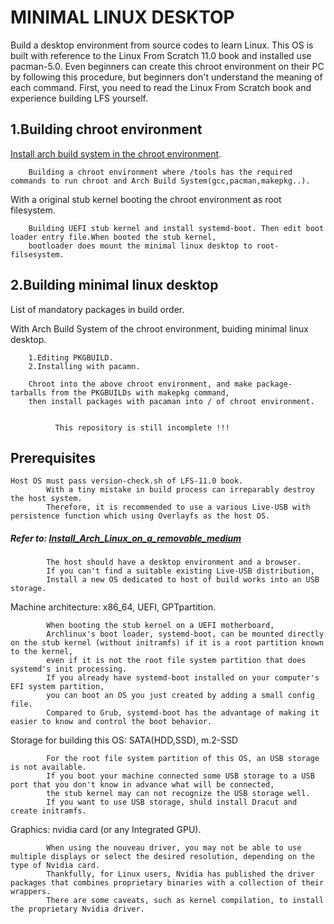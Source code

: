 # MINIMAL LINUX DESKTOP
Build a desktop environment from source codes to learn Linux. 
This OS is built with reference to the Linux From Scratch 11.0 book and installed use pacman-5.0. 
Even beginners can create this chroot environment on their PC by following this procedure, but beginners don't understand the meaning of each command.
First, you need to read the Linux From Scratch book and experience building LFS yourself. 

## 1.Building chroot environment

[Install arch build system in the chroot environment](https://github.com/holozeros/minimal-linux-desktop/blob/master/Building%20chroot%20environment).

		Building a chroot environment where /tools has the required commands to run chroot and Arch Build System(gcc,pacman,makepkg..).

With a original stub kernel booting the chroot environment as root filesystem.
	
		Building UEFI stub kernel and install systemd-boot. Then edit boot loader entry file.When booted the stub kernel,
		bootloader does mount the minimal linux desktop to root-filsesystem.
	
## 2.Building minimal linux desktop

List of mandatory packages in build order.

With Arch Build System of the chroot environment, buiding minimal linux desktop. 

		1.Editing PKGBUILD.
		2.Installing with pacamn.
		
		Chroot into the above chroot environment, and make package-tarballs from the PKGBUILDs with makepkg command,
		then install packages with pacaman into / of chroot environment.


              This repository is still incomplete !!!
		
		

## Prerequisites

    Host OS must pass version-check.sh of LFS-11.0 book.
            With a tiny mistake in build process can irreparably destroy the host system.
            Therefore, it is recommended to use a various Live-USB with persistence function which using Overlayfs as the host OS.
##### Refer to: [Install_Arch_Linux_on_a_removable_medium](https://wiki.archlinux.org/title/Install_Arch_Linux_on_a_removable_medium)
            The host should have a desktop environment and a browser.
            If you can't find a suitable existing Live-USB distribution,
            Install a new OS dedicated to host of build works into an USB storage.

Machine architecture: x86_64, UEFI, GPTpartition.

            When booting the stub kernel on a UEFI motherboard,
            Archlinux's boot loader, systemd-boot, can be mounted directly on the stub kernel (without initramfs) if it is a root partition known to the kernel,
            even if it is not the root file system partition that does systemd's init processing.
            If you already have systemd-boot installed on your computer's EFI system partition,
            you can boot an OS you just created by adding a small config file.
            Compared to Grub, systemd-boot has the advantage of making it easier to know and control the boot behavior. 
    
Storage for building this OS: SATA(HDD,SSD), m.2-SSD

            For the root file system partition of this OS, an USB storage is not available.
            If you boot your machine connected some USB storage to a USB port that you don't know in advance what will be connected,
            the stub kernel may can not recognize the USB storage well. 
            If you want to use USB storage, shuld install Dracut and create initramfs.

Graphics: nvidia card (or any Integrated GPU).

            When using the nouveau driver, you may not be able to use multiple displays or select the desired resolution, depending on the type of Nvidia card.
            Thankfully, for Linux users, Nvidia has published the driver packages that combines proprietary binaries with a collection of their wrappers.
            There are some caveats, such as kernel compilation, to install the proprietary Nvidia driver. 
